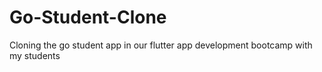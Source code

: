 # Go-Student-Clone
Cloning the go student app in our flutter app development bootcamp with my students
